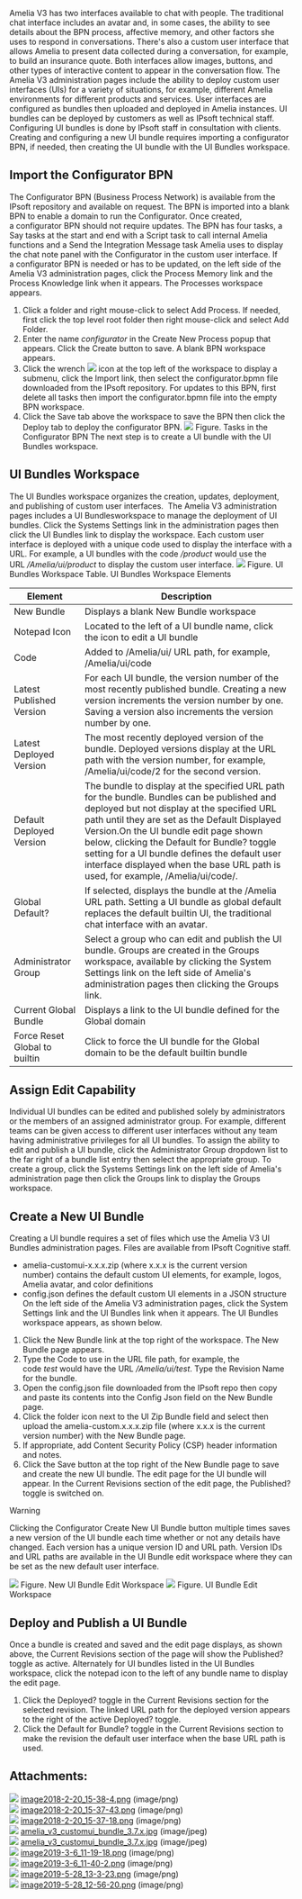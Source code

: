 Amelia V3 has two interfaces available to chat with people. The traditional chat interface includes an avatar and, in some cases, the ability to see details about the BPN process, affective memory, and other factors she uses to respond in conversations. There's also a custom user interface that allows Amelia to present data collected during a conversation, for example, to build an insurance quote. Both interfaces allow images, buttons, and other types of interactive content to appear in the conversation flow.
The Amelia V3 administration pages include the ability to deploy custom user interfaces (UIs) for a variety of situations, for example, different Amelia environments for different products and services. User interfaces are configured as bundles then uploaded and deployed in Amelia instances.
UI bundles can be deployed by customers as well as IPsoft technical staff. Configuring UI bundles is done by IPsoft staff in consultation with clients.
Creating and configuring a new UI bundle requires importing a configurator BPN, if needed, then creating the UI bundle with the UI Bundles workspace.
## Import the Configurator BPN
The Configurator BPN (Business Process Network) is available from the IPsoft repository and available on request. The BPN is imported into a blank BPN to enable a domain to run the Configurator.
Once created, a configurator BPN should not require updates. The BPN has four tasks, a Say tasks at the start and end with a Script task to call internal Amelia functions and a Send the Integration Message task Amelia uses to display the chat note panel with the Configurator in the custom user interface.
If a configurator BPN is needed or has to be updated, on the left side of the Amelia V3 administration pages, click the Process Memory link and the Process Knowledge link when it appears. The Processes workspace appears.
1.  Click a folder and right mouse-click to select Add Process. If needed, first click the top level root folder then right mouse-click and select Add Folder.
2.  Enter the name *configurator* in the Create New Process popup that appears. Click the Create button to save. A blank BPN workspace appears.
3.  Click the wrench ![](attachments/11939949/20807931.png) icon at the top left of the workspace to display a submenu, click the Import link, then select the configurator.bpmn file downloaded from the IPsoft repository. For updates to this BPN, first delete all tasks then import the configurator.bpmn file into the empty BPN workspace.
4.  Click the Save tab above the workspace to save the BPN then click the Deploy tab to deploy the configurator BPN.
![](attachments/11939949/20807932.png)
Figure. Tasks in the Configurator BPN
The next step is to create a UI bundle with the UI Bundles workspace.
## UI Bundles Workspace
The UI Bundles workspace organizes the creation, updates, deployment, and publishing of custom user interfaces. 
The Amelia V3 administration pages includes a UI Bundlesworkspace to manage the deployment of UI bundles. Click the Systems Settings link in the administration pages then click the UI Bundles link to display the workspace.
Each custom user interface is deployed with a unique code used to display the interface with a URL. For example, a UI bundles with the code */product* would use the URL */Amelia/ui/product* to display the custom user interface.
![](attachments/11939949/11942688.jpg)
Figure. UI Bundles Workspace
Table. UI Bundles Workspace Elements

| Element | Description |
| ----|----|
| New Bundle | Displays a blank New Bundle workspace |
| Notepad Icon | Located to the left of a UI bundle name, click the icon to edit a UI bundle |
| Code | Added to /Amelia/ui/ URL path, for example, /Amelia/ui/code |
| Latest Published Version | For each UI bundle, the version number of the most recently published bundle. Creating a new version increments the version number by one. Saving a version also increments the version number by one. |
| Latest Deployed Version | The most recently deployed version of the bundle. Deployed versions display at the URL path with the version number, for example, /Amelia/ui/code/2 for the second version. |
| Default Deployed Version | The bundle to display at the specified URL path for the bundle. Bundles can be published and deployed but not display at the specified URL path until they are set as the Default Displayed Version.On the UI bundle edit page shown below, clicking the Default for Bundle? toggle setting for a UI bundle defines the default user interface displayed when the base URL path is used, for example, /Amelia/ui/code/. |
| Global Default? | If selected, displays the bundle at the /Amelia URL path. Setting a UI bundle as global default replaces the default builtin UI, the traditional chat interface with an avatar. |
| Administrator Group | Select a group who can edit and publish the UI bundle. Groups are created in the Groups workspace, available by clicking the System Settings link on the left side of Amelia's administration pages then clicking the Groups link. |
| Current Global Bundle | Displays a link to the UI bundle defined for the Global domain |
| Force Reset Global to builtin | Click to force the UI bundle for the Global domain to be the default builtin bundle |

## Assign Edit Capability
Individual UI bundles can be edited and published solely by administrators or the members of an assigned administrator group. For example, different teams can be given access to different user interfaces without any team having administrative privileges for all UI bundles.
To assign the ability to edit and publish a UI bundle, click the Administrator Group dropdown list to the far right of a bundle list entry then select the appropriate group.
To create a group, click the Systems Settings link on the left side of Amelia's administration page then click the Groups link to display the Groups workspace.
## Create a New UI Bundle
Creating a UI bundle requires a set of files which use the Amelia V3 UI Bundles administration pages. Files are available from IPsoft Cognitive staff.
-   amelia-customui-x.x.x.zip (where x.x.x is the current version number) contains the default custom UI elements, for example, logos, Amelia avatar, and color definitions
-   config.json defines the default custom UI elements in a JSON structure
On the left side of the Amelia V3 administration pages, click the System Settings link and the UI Bundles link when it appears. The UI Bundles workspace appears, as shown below.
1.  Click the New Bundle link at the top right of the workspace. The New Bundle page appears.
2.  Type the Code to use in the URL file path, for example, the code *test* would have the URL */Amelia/ui/test*. Type the Revision Name for the bundle.
3.  Open the config.json file downloaded from the IPsoft repo then copy and paste its contents into the Config Json field on the New Bundle page.
4.  Click the folder icon next to the UI Zip Bundle field and select then upload the amelia-custom.x.x.x.zip file (where x.x.x is the current version number) with the New Bundle page.
5.  If appropriate, add Content Security Policy (CSP) header information and notes.
6.  Click the Save button at the top right of the New Bundle page to save and create the new UI bundle. The edit page for the UI bundle will appear. In the Current Revisions section of the edit page, the Published? toggle is switched on.
> [!warning]  
>
> Clicking the Configurator Create New UI Bundle button multiple times saves a new version of the UI bundle each time whether or not any details have changed. Each version has a unique version ID and URL path. Version IDs and URL paths are available in the UI Bundle edit workspace where they can be set as the new default user interface.

![](attachments/11939949/11942691.png)
Figure. New UI Bundle Edit Workspace
![](attachments/11939949/11942692.png)
Figure. UI Bundle Edit Workspace
## Deploy and Publish a UI Bundle
Once a bundle is created and saved and the edit page displays, as shown above, the Current Revisions section of the page will show the Published? toggle as active. Alternately for UI bundles listed in the UI Bundles workspace, click the notepad icon to the left of any bundle name to display the edit page.
1.  Click the Deployed? toggle in the Current Revisions section for the selected revision. The linked URL path for the deployed version appears to the right of the active Deployed? toggle.
2.  Click the Default for Bundle? toggle in the Current Revisions section to make the revision the default user interface when the base URL path is used.
## Attachments:
![](images/icons/bullet_blue.gif) [image2018-2-20_15-38-4.png](attachments/11939949/11939950.png) (image/png)  
![](images/icons/bullet_blue.gif) [image2018-2-20_15-37-43.png](attachments/11939949/11939951.png) (image/png)  
![](images/icons/bullet_blue.gif) [image2018-2-20_15-37-18.png](attachments/11939949/11939952.png) (image/png)  
![](images/icons/bullet_blue.gif) [amelia_v3_customui_bundle_3.7.x.jpg](attachments/11939949/11942689.jpg) (image/jpeg)  
![](images/icons/bullet_blue.gif) [amelia_v3_customui_bundle_3.7.x.jpg](attachments/11939949/11942688.jpg) (image/jpeg)  
![](images/icons/bullet_blue.gif) [image2019-3-6_11-19-18.png](attachments/11939949/11942691.png) (image/png)  
![](images/icons/bullet_blue.gif) [image2019-3-6_11-40-2.png](attachments/11939949/11942692.png) (image/png)  
![](images/icons/bullet_blue.gif) [image2019-5-28_13-3-23.png](attachments/11939949/20807931.png) (image/png)  
![](images/icons/bullet_blue.gif) [image2019-5-28_12-56-20.png](attachments/11939949/20807932.png) (image/png)  
